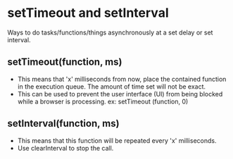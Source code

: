 # setTimeout and setInterval
Ways to do tasks/functions/things asynchronously at a set delay or set interval.
## setTimeout(function, ms)
- This means that 'x' milliseconds from now, place the contained function in the
  execution queue.  The amount of time set will not be exact.
- This can be used to prevent the user interface (UI) from being blocked while a
  browser is processing.  ex: setTimeout (function, 0)

## setInterval(function, ms)
- This means that this function will be repeated every 'x' milliseconds.  
- Use clearInterval to stop the call.
